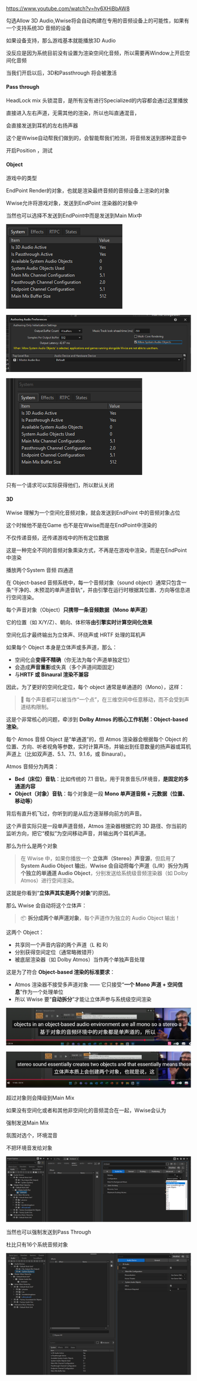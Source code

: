 https://www.youtube.com/watch?v=hy6XHiBbAW8

勾选Allow 3D Audio,Wwise将会自动构建在专用的音频设备上的可能性，如果有一个支持系统3D 音频的设备

如果设备支持，那么游戏基本就能播放3D Audio





没反应是因为系统目前没有设置为渲染空间化音频，所以需要再Window上开启空间化音频



当我们开启以后，3D和Passthrough 将会被激活

#### Pass through

HeadLock mix 头锁混音，是所有没有进行Specialized的内容都会通过这里播放

直接进入左右声道，无需其他的渲染，所以也叫直通混音，

会直接发送到耳机的左右扬声器



这个是Wwise自动帮我们做到的，会智能帮我们检测，将音频发送到那种混音中

开启Position ，测试



#### Object

游戏中的类型

EndPoint Render的对象，也就是渲染最终音频的音频设备上渲染的对象



Wwise允许将游戏对象，发送到EndPoint 渲染器的对象中



当然也可以选择不发送到EndPoint中而是发送到Main Mix中

![image-20250602235734602](./assets/image-20250602235734602.png)

![image-20250602235749317](./assets/image-20250602235749317.png)

![image-20250602235802714](./assets/image-20250602235802714.png)



只有一个请求可以实际获得他们，所以默认关闭

#### 3D 

Wwise 理解为一个空间化音频对象，就会发送到EndPoint 中的音频对象占位

这个时候他不是在Game 也不是在Wwise而是在EndPoint中渲染的

不仅传递音频，还传递游戏中的所有定位数据

这是一种完全不同的音频对象熏染方式，不再是在游戏中渲染，而是在EndPoint中渲染



播放两个System 音频 四通道

在 Object-based 音频系统中，每一个音频对象（sound object）通常只包含一条“干净的、未预混的单声道音轨”，并由引擎在运行时根据其位置、方向等信息进行空间渲染。

每个声音对象（Object）**只携带一条音频数据（Mono 单声道）**

它的位置（如 X/Y/Z）、朝向、体积等**由引擎实时计算空间化效果**

空间化后才最终输出为立体声、环绕声或 HRTF 处理的耳机声





如果每个 Object 本身是立体声或多声道，那么：

- 空间化会**变得不精确**（你无法为每个声道单独定位）
- 会造成**声音重影**或失真（多个声道间距固定）
- 与**HRTF 或 Binaural 渲染不兼容**

因此，为了更好的空间化定位，每个 object 通常是单通道的（Mono），这样：

> 🎯 每个声音都可以被当作“一个点”，在三维空间中任意移动，而不会受到声道结构限制。







这是个非常核心的问题，牵涉到 **Dolby Atmos 的核心工作机制：Object-based 渲染**。

每个 Atmos 音频 Object 是“单通道”的，但 Atmos 渲染器会根据每个 Object 的位置、方向、听者视角等参数，实时计算声场，并输出到任意数量的扬声器或耳机声道上（比如双声道、5.1、7.1、9.1.6，或 Binaural）。



Atmos 音频分为两类：

- **Bed（床位）音轨**：比如传统的 7.1 音轨，用于背景音乐/环境音，**是固定的多通道内容**
- **Object（对象）音轨**：每个对象是一段 **Mono 单声道音频 + 元数据（位置、移动等）**



背后有直升机飞过，你听到的是从后方逐渐移向前方的声音。

这个声音实际只是一段单声道音频，Atmos 渲染器根据它的 3D 路径、你当前的监听方向，把它“模拟”为空间移动声音，并输出两个耳机声道。



那么为什么是两个对象



> 在 Wwise 中，如果你播放一个 **立体声（Stereo）声音源**，但启用了 **System Audio Object 输出**，**Wwise 会自动将每个声道（L/R）拆分为两个独立的单通道 Audio Object**，分别发送给系统级音频渲染器（如 Dolby Atmos）进行空间渲染。

这就是你看到“**立体声其实是两个对象**”的原因。



那么 Wwise 会自动将这个立体声：

> 📦 **拆分成两个单声道对象**，每个声道作为独立的 Audio Object 输出！

这两个 Object：

- 共享同一个声音内容的两个声道（L 和 R）
- 分别获得空间定位（通常略微错开）
- 被底层渲染器（如 Dolby Atmos）当作两个单独声音处理





这是为了符合 **Object-based 渲染的标准要求**：

- Atmos 渲染器不接受多声道对象 —— 它只接受“**一个 Mono 声道 + 空间信息**”作为一个处理单位
- 所以 Wwise 要“**自动拆分**”才能让立体声参与系统级空间渲染

![image-20250602230509445](./assets/image-20250602230509445.png)

![image-20250602230613748](./assets/image-20250602230613748.png)



超过对象则会降级到Main Mix

如果没有空间化或者和其他非空间化的音频混合在一起，Wwise会认为





强制发送Main Mix

氛围对选个，环境混音

不把环境音发给对象

![image-20250602231454310](./assets/image-20250602231454310.png)

当然也可以强制发送到Pass Through





杜比只有16个系统音频对象

![image-20250602231817365](./assets/image-20250602231817365.png)